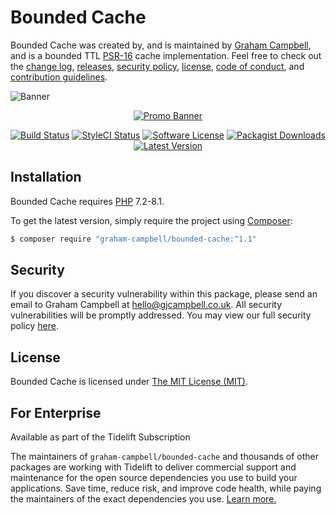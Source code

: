 Bounded Cache
=============

Bounded Cache was created by, and is maintained by [Graham Campbell](https://github.com/GrahamCampbell), and is a bounded TTL [PSR-16](https://www.php-fig.org/psr/psr-16/) cache implementation. Feel free to check out the [change log](CHANGELOG.md), [releases](https://github.com/GrahamCampbell/Bounded-Cache/releases), [security policy](https://github.com/GrahamCampbell/Bounded-Cache/security/policy), [license](LICENSE), [code of conduct](.github/CODE_OF_CONDUCT.md), and [contribution guidelines](.github/CONTRIBUTING.md).

![Banner](https://user-images.githubusercontent.com/2829600/75094788-34eac080-5586-11ea-8728-119552c4e295.png)

<p align="center">
<a href="https://xscode.com/grahamcampbell/Bounded-Cache"><img src="https://xscode.com/assets/promo-banner.svg" alt="Promo Banner"></img></a>
</p>

<p align="center">
<a href="https://github.com/GrahamCampbell/Bounded-Cache/actions?query=workflow%3ATests"><img src="https://img.shields.io/github/workflow/status/GrahamCampbell/Bounded-Cache/Tests?label=Tests&style=flat-square" alt="Build Status"></img></a>
<a href="https://github.styleci.io/repos/242360409"><img src="https://github.styleci.io/repos/242360409/shield" alt="StyleCI Status"></img></a>
<a href="LICENSE"><img src="https://img.shields.io/badge/license-MIT-brightgreen?style=flat-square" alt="Software License"></img></a>
<a href="https://packagist.org/packages/graham-campbell/bounded-cache"><img src="https://img.shields.io/packagist/dt/graham-campbell/bounded-cache?style=flat-square" alt="Packagist Downloads"></img></a>
<a href="https://github.com/GrahamCampbell/Bounded-Cache/releases"><img src="https://img.shields.io/github/release/GrahamCampbell/Bounded-Cache?style=flat-square" alt="Latest Version"></img></a>
</p>


## Installation

Bounded Cache requires [PHP](https://php.net) 7.2-8.1.

To get the latest version, simply require the project using [Composer](https://getcomposer.org):

```bash
$ composer require "graham-campbell/bounded-cache:^1.1"
```


## Security

If you discover a security vulnerability within this package, please send an email to Graham Campbell at hello@gjcampbell.co.uk. All security vulnerabilities will be promptly addressed. You may view our full security policy [here](https://github.com/GrahamCampbell/Bounded-Cache/security/policy).


## License

Bounded Cache is licensed under [The MIT License (MIT)](LICENSE).


## For Enterprise

Available as part of the Tidelift Subscription

The maintainers of `graham-campbell/bounded-cache` and thousands of other packages are working with Tidelift to deliver commercial support and maintenance for the open source dependencies you use to build your applications. Save time, reduce risk, and improve code health, while paying the maintainers of the exact dependencies you use. [Learn more.](https://tidelift.com/subscription/pkg/packagist-graham-campbell-bounded-cache?utm_source=packagist-graham-campbell-bounded-cache&utm_medium=referral&utm_campaign=enterprise&utm_term=repo)
